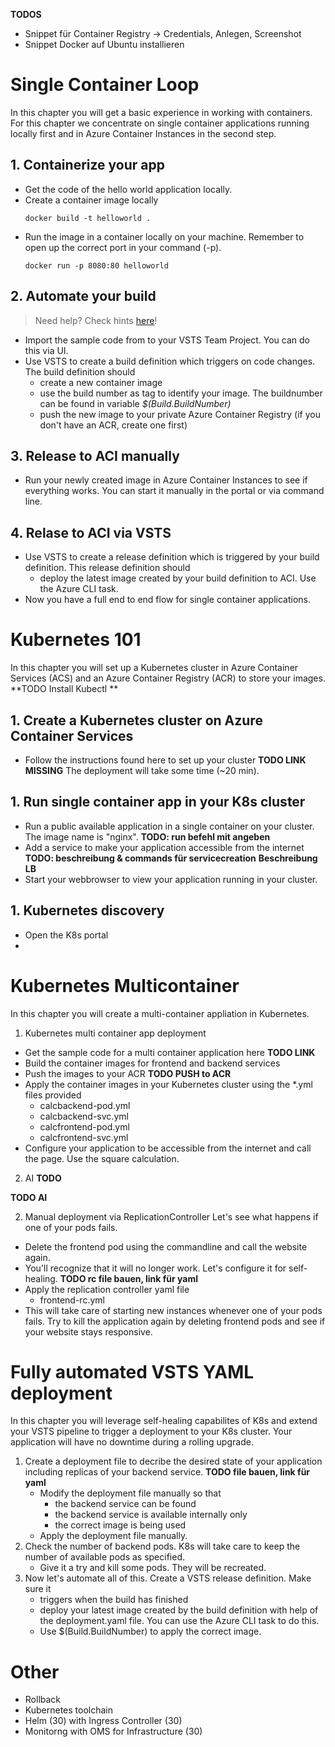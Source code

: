 **TODOS**
- Snippet für Container Registry -> Credentials, Anlegen, Screenshot
- Snippet Docker auf Ubuntu installieren

# Single Container Loop 
In this chapter you will get a basic experience in working with containers. For this chapter we concentrate on single container applications running locally first and in Azure Container Instances in the second step.


## 1. Containerize your app 
- Get the code of the hello world application locally.
- Create a container image locally
    ```
    docker build -t helloworld .
    ```
- Run the image in a container locally on your machine. Remember to open up the correct port in your command (-p).
    ```
    docker run -p 8080:80 helloworld
    ```

## 2. Automate your build 
> Need help? Check hints [here](TeamServicesContainerBuild.md)!
- Import the sample code from to your VSTS Team Project. You can do this via UI. 
- Use VSTS to create a build definition which triggers on code changes. The build definition should 
    - create a new container image     
    - use the build number as tag to identify your image. The buildnumber can be found in variable *$(Build.BuildNumber)* 
    - push the new image to your private Azure Container Registry (if you don't have an ACR, create one first)

## 3. Release to ACI manually
- Run your newly created image in Azure Container Instances to see if everything works. You can start it manually in the portal or via command line.


## 4. Relase to ACI via VSTS
- Use VSTS to create a release definition which is triggered by your build definition. This release definition should
    - deploy the latest image created by your build definition to ACI. Use the Azure CLI 
    task.
- Now you have a full end to end flow for single container applications.



# Kubernetes 101 
In this chapter you will set up a Kubernetes cluster in Azure Container Services (ACS) and an Azure Container Registry (ACR) to store your images.
**TODO Install Kubectl **
## 1. Create a Kubernetes cluster on Azure Container Services 
- Follow the instructions found here to set up your cluster **TODO LINK MISSING**
The deployment will take some time (~20 min). 

## 1. Run single container app in your K8s cluster
- Run a public available application in a single container on your cluster. The image name is "nginx".
**TODO: run befehl mit angeben** 
- Add a service to make your application accessible from the internet
**TODO: beschreibung & commands für servicecreation**
**Beschreibung LB**
- Start your webbrowser to view your application running in your cluster.

## 1. Kubernetes discovery
- Open the K8s portal
- 

# Kubernetes Multicontainer 
In this chapter you will create a multi-container appliation in Kubernetes. 
1. Kubernetes multi container app deployment 
- Get the sample code for a multi container application here **TODO LINK**
- Build the container images for frontend and backend services 
- Push the images to your ACR **TODO PUSH to ACR**
- Apply the container images in your Kubernetes cluster using the *.yml files provided 
    - calcbackend-pod.yml
    - calcbackend-svc.yml
    - calcfrontend-pod.yml
    - calcfrontend-svc.yml
- Configure your application to be accessible from the internet and call the page. Use the square calculation.

2. AI **TODO**

**TODO AI**

2. Manual deployment via ReplicationController 
Let's see what happens if one of your pods fails.
- Delete the frontend pod using the commandline and call the website again. 
- You'll recognize that it will no longer work.
Let's configure it for self-healing.
**TODO rc file bauen, link für yaml**
- Apply the replication controller yaml file
    - frontend-rc.yml
- This will take care of starting new instances whenever one of your pods fails. Try to kill the application again by deleting frontend pods and see if your website stays responsive.



# Fully automated VSTS YAML deployment
In this chapter you will leverage self-healing capabilites of K8s and extend your VSTS pipeline to trigger a deployment to your K8s cluster. Your application will have no downtime during a rolling upgrade.

1. Create a deployment file to decribe the desired state of your application including replicas of your backend service.
**TODO  file bauen, link für yaml**
    - Modify the deployment file manually so that 
        - the backend service can be found
        - the backend service is available internally only
        - the correct image is being used
    - Apply the deployment file manually.
2. Check the number of backend pods. K8s will take care to keep the number of available pods as specified.
    - Give it a try and kill some pods. They will be recreated.
3. Now let's automate all of this. Create a VSTS release definition. Make sure it
    - triggers when the build has finished
    - deploy your latest image created by the build definition with help of the deployment.yaml file. You can use the Azure CLI task to do this.
    - Use $(Build.BuildNumber) to apply the correct image.
    


# Other
- Rollback
- Kubernetes toolchain ​
- Helm (30) with Ingress Controller (30)​
- Monitorng with OMS for Infrastructure (30)​
​
​
​
​
​